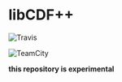 # libCDF++

![Travis](https://travis-ci.org/jeandet/libCDFpp.svg?branch=master)

![TeamCity](https://hephaistos.lpp.polytechnique.fr/teamcity/app/rest/builds/buildType%3Aid%3ALibCDF_Build/statusIcon)


**this repository is experimental**
